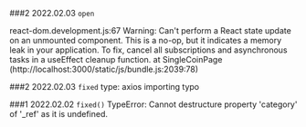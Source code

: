 
###2 2022.02.03 `open` 

react-dom.development.js:67 Warning: Can't perform a React state update on an unmounted component. This is a no-op, but it indicates a memory leak in your application. To fix, cancel all subscriptions and asynchronous tasks in a useEffect cleanup function.
    at SingleCoinPage (http://localhost:3000/static/js/bundle.js:2039:78)



###2 2022.02.03 `fixed`
type: axios importing typo

###1 2022.02.02 `fixed()`
TypeError: Cannot destructure property 'category' of '_ref' as it is undefined.

